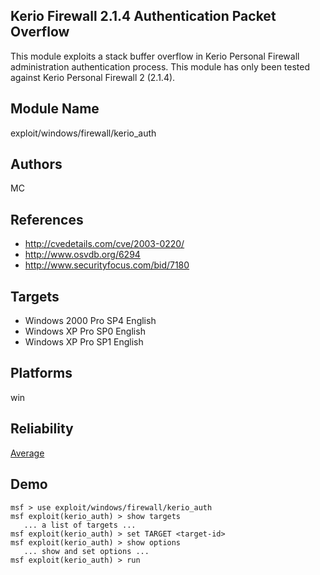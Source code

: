 ## Kerio Firewall 2.1.4 Authentication Packet Overflow

This module exploits a stack buffer overflow in Kerio 
Personal Firewall administration authentication process. 
This module has only been tested against Kerio Personal 
Firewall 2 (2.1.4).


## Module Name
exploit/windows/firewall/kerio_auth

## Authors
MC


## References
* http://cvedetails.com/cve/2003-0220/
* http://www.osvdb.org/6294
* http://www.securityfocus.com/bid/7180



## Targets
* Windows 2000 Pro SP4 English
* Windows XP Pro SP0 English
* Windows XP Pro SP1 English


## Platforms
win

## Reliability
[Average](https://github.com/rapid7/metasploit-framework/wiki/Exploit-Ranking)

## Demo

```
msf > use exploit/windows/firewall/kerio_auth
msf exploit(kerio_auth) > show targets
   ... a list of targets ...
msf exploit(kerio_auth) > set TARGET <target-id>
msf exploit(kerio_auth) > show options
   ... show and set options ...
msf exploit(kerio_auth) > run
```
    
    
